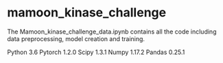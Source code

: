 # mamoon_kinase_challenge

The Mamoon_kinase_challenge_data.ipynb contains all the code including data preprocessing, model creation and training.

Python 3.6
Pytorch 1.2.0
Scipy 1.3.1
Numpy 1.17.2
Pandas 0.25.1
